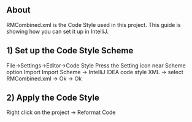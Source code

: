 ## About
RMCombined.xml is the Code Style used in this project. This guide is showing how you can set it up in IntelliJ.

## 1) Set up the Code Style Scheme
File->Settings->Editor->Code Style
Press the Setting icon near Scheme option
Import Import Scheme -> IntelliJ IDEA code style XML -> select RMCombined.xml -> Ok -> Ok
## 2) Apply the Code Style
Right click on the project -> Reformat Code
